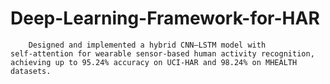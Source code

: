 # Deep-Learning-Framework-for-HAR
        Designed and implemented a hybrid CNN–LSTM model with self‑attention for wearable sensor‑based human activity recognition, achieving up to 95.24% accuracy on UCI‑HAR and 98.24% on MHEALTH datasets.

